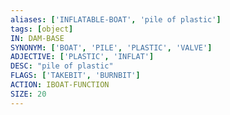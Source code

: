```yaml
---
aliases: ['INFLATABLE-BOAT', 'pile of plastic']
tags: [object]
IN: DAM-BASE
SYNONYM: ['BOAT', 'PILE', 'PLASTIC', 'VALVE']
ADJECTIVE: ['PLASTIC', 'INFLAT']
DESC: "pile of plastic"
FLAGS: ['TAKEBIT', 'BURNBIT']
ACTION: IBOAT-FUNCTION
SIZE: 20
---
```

